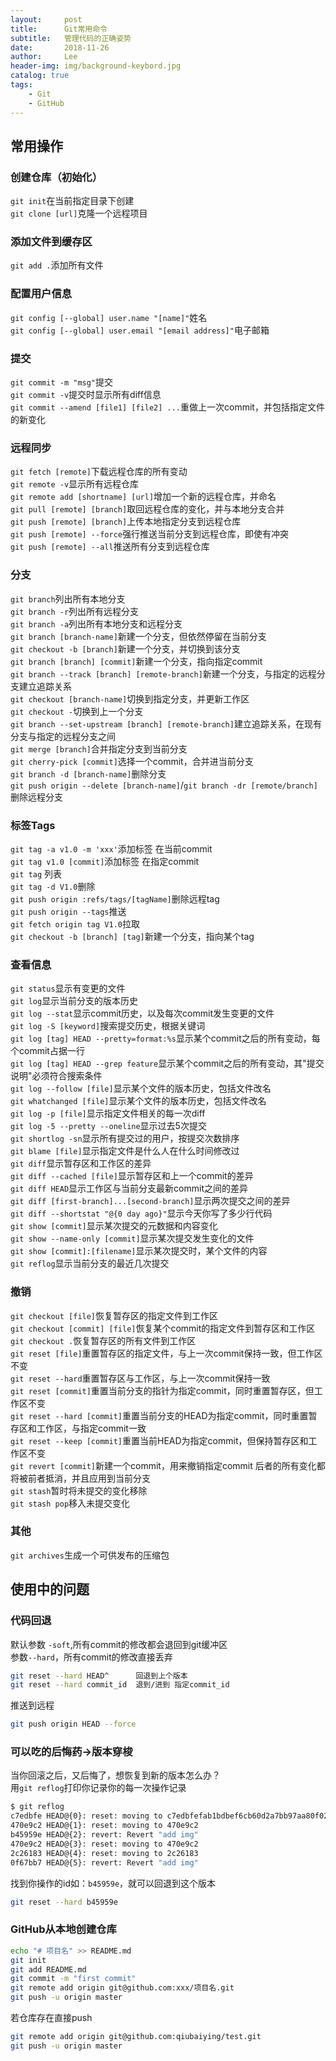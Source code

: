 ```yaml
---
layout:     post
title:      Git常用命令
subtitle:   管理代码的正确姿势
date:       2018-11-26
author:     Lee
header-img: img/background-keybord.jpg
catalog: true
tags:
    - Git
    - GitHub
---
```


## 常用操作

### 创建仓库（初始化）

`git init`在当前指定目录下创建  
`git clone [url]`克隆一个远程项目

### 添加文件到缓存区

`git add .`添加所有文件

### 配置用户信息

`git config [--global] user.name "[name]"`姓名  
`git config [--global] user.email "[email address]"`电子邮箱

### 提交

`git commit -m "msg"`提交  
`git commit -v`提交时显示所有diff信息  
`git commit --amend [file1] [file2] ...`重做上一次commit，并包括指定文件的新变化

### 远程同步

`git fetch [remote]`下载远程仓库的所有变动  
`git remote -v`显示所有远程仓库  
`git remote add [shortname] [url]`增加一个新的远程仓库，并命名  
`git pull [remote] [branch]`取回远程仓库的变化，并与本地分支合并  
`git push [remote] [branch]`上传本地指定分支到远程仓库  
`git push [remote] --force`强行推送当前分支到远程仓库，即使有冲突  
`git push [remote] --all`推送所有分支到远程仓库  

### 分支

`git branch`列出所有本地分支  
`git branch -r`列出所有远程分支  
`git branch -a`列出所有本地分支和远程分支  
`git branch [branch-name]`新建一个分支，但依然停留在当前分支  
`git checkout -b [branch]`新建一个分支，并切换到该分支  
`git branch [branch] [commit]`新建一个分支，指向指定commit  
`git branch --track [branch] [remote-branch]`新建一个分支，与指定的远程分支建立追踪关系  
`git checkout [branch-name]`切换到指定分支，并更新工作区  
`git checkout -`切换到上一个分支  
`git branch --set-upstream [branch] [remote-branch]`建立追踪关系，在现有分支与指定的远程分支之间  
`git merge [branch]`合并指定分支到当前分支  
`git cherry-pick [commit]`选择一个commit，合并进当前分支  
`git branch -d [branch-name]`删除分支  
`git push origin --delete [branch-name]`/`git branch -dr [remote/branch]`删除远程分支  

### 标签Tags

`git tag -a v1.0 -m 'xxx'`添加标签 在当前commit  
`git tag v1.0 [commit]`添加标签 在指定commit  
`git tag` 列表  
`git tag -d V1.0`删除  
`git push origin :refs/tags/[tagName]`删除远程tag  
`git push origin --tags`推送  
`git fetch origin tag V1.0`拉取  
`git checkout -b [branch] [tag]`新建一个分支，指向某个tag  

### 查看信息

`git status`显示有变更的文件  
`git log`显示当前分支的版本历史  
`git log --stat`显示commit历史，以及每次commit发生变更的文件  
`git log -S [keyword]`搜索提交历史，根据关键词  
`git log [tag] HEAD --pretty=format:%s`显示某个commit之后的所有变动，每个commit占据一行  
`git log [tag] HEAD --grep feature`显示某个commit之后的所有变动，其"提交说明"必须符合搜索条件  
`git log --follow [file]`显示某个文件的版本历史，包括文件改名  
`git whatchanged [file]`显示某个文件的版本历史，包括文件改名  
`git log -p [file]`显示指定文件相关的每一次diff  
`git log -5 --pretty --oneline`显示过去5次提交  
`git shortlog -sn`显示所有提交过的用户，按提交次数排序  
`git blame [file]`显示指定文件是什么人在什么时间修改过  
`git diff`显示暂存区和工作区的差异  
`git diff --cached [file]`显示暂存区和上一个commit的差异  
`git diff HEAD`显示工作区与当前分支最新commit之间的差异  
`git diff [first-branch]...[second-branch]`显示两次提交之间的差异  
`git diff --shortstat "@{0 day ago}"`显示今天你写了多少行代码  
`git show [commit]`显示某次提交的元数据和内容变化  
`git show --name-only [commit]`显示某次提交发生变化的文件  
`git show [commit]:[filename]`显示某次提交时，某个文件的内容  
`git reflog`显示当前分支的最近几次提交  

### 撤销

`git checkout [file]`恢复暂存区的指定文件到工作区  
`git checkout [commit] [file]`恢复某个commit的指定文件到暂存区和工作区  
`git checkout .`恢复暂存区的所有文件到工作区  
`git reset [file]`重置暂存区的指定文件，与上一次commit保持一致，但工作区不变  
`git reset --hard`重置暂存区与工作区，与上一次commit保持一致  
`git reset [commit]`重置当前分支的指针为指定commit，同时重置暂存区，但工作区不变  
`git reset --hard [commit]`重置当前分支的HEAD为指定commit，同时重置暂存区和工作区，与指定commit一致  
`git reset --keep [commit]`重置当前HEAD为指定commit，但保持暂存区和工作区不变  
`git revert [commit]`新建一个commit，用来撤销指定commit 后者的所有变化都将被前者抵消，并且应用到当前分支  
`git stash`暂时将未提交的变化移除  
`git stash pop`移入未提交变化  

### 其他

`git archives`生成一个可供发布的压缩包

## 使用中的问题

### 代码回退

默认参数 `-soft`,所有commit的修改都会退回到git缓冲区  
参数`--hard`，所有commit的修改直接丢弃

```bash
git reset --hard HEAD^ 		回退到上个版本
git reset --hard commit_id	退到/进到 指定commit_id
```

推送到远程

```bash
git push origin HEAD --force
```

### 可以吃的后悔药->版本穿梭

当你回滚之后，又后悔了，想恢复到新的版本怎么办？  
用`git reflog`打印你记录你的每一次操作记录

```bash
$ git reflog
c7edbfe HEAD@{0}: reset: moving to c7edbfefab1bdbef6cb60d2a7bb97aa80f022687
470e9c2 HEAD@{1}: reset: moving to 470e9c2
b45959e HEAD@{2}: revert: Revert "add img"
470e9c2 HEAD@{3}: reset: moving to 470e9c2
2c26183 HEAD@{4}: reset: moving to 2c26183
0f67bb7 HEAD@{5}: revert: Revert "add img"
```

找到你操作的id如：`b45959e`，就可以回退到这个版本

```bash
git reset --hard b45959e
```

### GitHub从本地创建仓库

```bash
echo "# 项目名" >> README.md
git init
git add README.md
git commit -m "first commit"
git remote add origin git@github.com:xxx/项目名.git
git push -u origin master
```

若仓库存在直接push

```bash
git remote add origin git@github.com:qiubaiying/test.git
git push -u origin master
```
